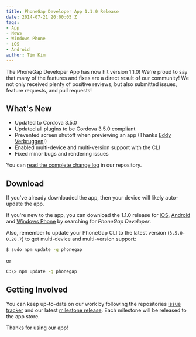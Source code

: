```yaml
---
title: PhoneGap Developer App 1.1.0 Release
date: 2014-07-21 20:00:05 Z
tags:
- App
- News
- Windows Phone
- iOS
- Android
author: Tim Kim
---
```


The PhoneGap Developer App has now hit version 1.1.0! We're proud to say that many of
the features and fixes are a direct result of our community! We not only received
plenty of positive reviews, but also submitted issues, feature requests, and pull requests!

## What's New

- Updated to Cordova 3.5.0
- Updated all plugins to be Cordova 3.5.0 compliant
- Prevented screen shutoff when previewing an app (Thanks [Eddy Verbruggen][7]!)
- Enabled multi-device and multi-version support with the CLI
- Fixed minor bugs and rendering issues

You can [read the complete change log][1] in our repository.

## Download

If you've already downloaded the app, then your device will likely auto-update the app.

If you're new to the app, you can download the 1.1.0 release for [iOS][2], [Android][3]
and [Windows Phone][4] by searching for _PhoneGap Developer_.

Also, remember to update your PhoneGap CLI to the latest version (`3.5.0-0.20.7`) to
get multi-device and multi-version support:

```sh
$ sudo npm update -g phonegap
```

or

```sh
C:\> npm update -g phonegap
```

## Getting Involved

You can keep up-to-date on our work by following the repositories [issue tracker][6]
and our latest [milestone release][5]. Each milestone will be released to the app store.

Thanks for using our app!

[1]: https://github.com/phonegap/phonegap-app-developer/blob/master/CHANGELOG.md#110
[2]: https://itunes.apple.com/app/id843536693
[3]: https://play.google.com/store/apps/details?id=com.adobe.phonegap.app
[4]: http://www.windowsphone.com/en-us/store/app/phonegap-developer/5c6a2d1e-4fad-4bf8-aaf7-71380cc84fe3
[5]: https://github.com/phonegap/phonegap-app-developer/issues/milestones
[6]: https://github.com/phonegap/phonegap-app-developer/issues/
[7]: https://github.com/EddyVerbruggen/Insomnia-PhoneGap-Plugin/
